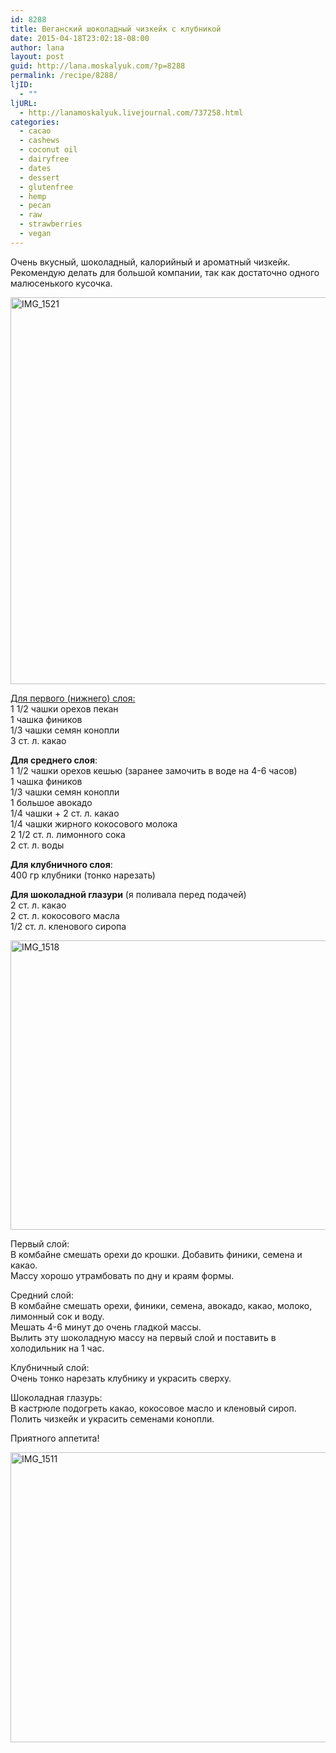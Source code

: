 ```yaml
---
id: 8288
title: Веганский шоколадный чизкейк с клубникой
date: 2015-04-18T23:02:18-08:00
author: lana
layout: post
guid: http://lana.moskalyuk.com/?p=8288
permalink: /recipe/8288/
ljID:
  - ""
ljURL:
  - http://lanamoskalyuk.livejournal.com/737258.html
categories:
  - cacao
  - cashews
  - coconut oil
  - dairyfree
  - dates
  - dessert
  - glutenfree
  - hemp
  - pecan
  - raw
  - strawberries
  - vegan
---
```

Очень вкусный, шоколадный, калорийный и ароматный чизкейк. Рекомендую делать для большой компании, так как достаточно одного малюсенького кусочка.

<img loading="lazy" src="https://farm8.staticflickr.com/7588/17008077770_b8384ff419_c.jpg" alt="IMG_1521" width="800" height="619" /> 

[Для первого (нижнего) слоя:](http://blissfulbasil.com/2015/02/04/triple-chocolate-strawberry-cheesecake-vegan-gf/)  
1 1/2 чашки орехов пекан  
1 чашка фиников  
1/3 чашки семян конопли  
3 ст. л. какао

**Для среднего слоя**:  
1 1/2 чашки орехов кешью (заранее замочить в воде на 4-6 часов)  
1 чашка фиников  
1/3 чашки семян конопли  
1 большое авокадо  
1/4 чашки + 2 ст. л. какао  
1/4 чашки жирного кокосового молока  
2 1/2 ст. л. лимонного сока  
2 ст. л. воды

**Для клубничного слоя**:  
400 гр клубники (тонко нарезать)

**Для шоколадной глазури** (я поливала перед подачей)  
2 ст. л. какао  
2 ст. л. кокосового масла  
1/2 ст. л. кленового сиропа

<img loading="lazy" src="https://farm8.staticflickr.com/7697/16988187277_731607d475_c.jpg" alt="IMG_1518" width="800" height="463" /> 

Первый слой:  
В комбайне смешать орехи до крошки. Добавить финики, семена и какао.  
Массу хорошо утрамбовать по дну и краям формы.

Средний слой:  
В комбайне смешать орехи, финики, семена, авокадо, какао, молоко, лимонный сок и воду.  
Мешать 4-6 минут до очень гладкой массы.  
Вылить эту шоколадную массу на первый слой и поставить в холодильник на 1 час.

Клубничный слой:  
Очень тонко нарезать клубнику и украсить сверху.

Шоколадная глазурь:  
В кастрюле подогреть какао, кокосовое масло и кленовый сироп.  
Полить чизкейк и украсить семенами конопли.

Приятного аппетита!

<img loading="lazy" src="https://farm8.staticflickr.com/7637/17169676076_57453b88e6_c.jpg" alt="IMG_1511" width="800" height="464" />